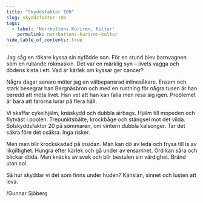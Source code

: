 ```yaml
---
title: "Skyddsfaktor 100"
slug: skyddsfaktor-100
tags:
  - label: 'Norrbottens Kuriren, Kultur'
    permalink: norrbottens-kuriren-kultur
hide_table_of_contents: true
---
```

Jag såg en rökare kyssa sin nyfödde son. För en stund blev barnvagnen som en rullande rökmaskin. Det var en märklig syn – livets vagga och dödens kista i ett. Vad är kärlek om kyssar ger cancer? 

<!--truncate-->

Några dagar senare möter jag en välbepansrad inlinesåkare. Ensam och stark besegrar han Bergnäsbron och med en rustning för några tusen är han beredd att möta livet. Han vet att han kan falla men resa sig igen. Problemet är bara att farorna lurar på flera håll.

Vi skaffar cykelhjälm, knäskydd och dubbla airbags. Hjälm till mopeden och flytväst i poolen. Trepunktsbälte, krockbåge och stängsel mot det vilda. Solskyddsfaktor 20 på sommaren, om vintern dubbla kalsonger. Tar det säkra före det osäkra. Inga risker.

Men man blir krockskadad på insidan. Man kan dö av leda och frysa till is av likgiltighet. Hungra efter kärlek och gå under av ensamhet. Ord kan såra och blickar döda. Man knäcks av svek och blir bestulen sin värdighet. Bränd utan sol.

Så hur skyddar vi det som finns under huden? Känslan, sinnet och lusten att leva.

/Gunnar Sjöberg
